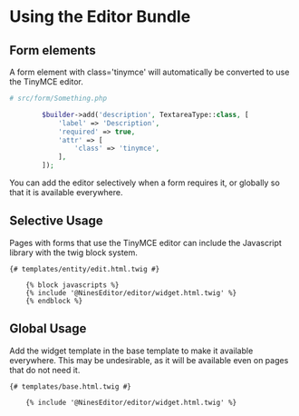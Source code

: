 Using the Editor Bundle
=====================

Form elements
-------------

A form element with class='tinymce' will automatically be converted to use
the TinyMCE editor.

```php
# src/form/Something.php

        $builder->add('description', TextareaType::class, [
            'label' => 'Description',
            'required' => true,
            'attr' => [
                'class' => 'tinymce',
            ],
        ]);
```

You can add the editor selectively when a form requires it, or globally so that
it is available everywhere.

Selective Usage
---------------

Pages with forms that use the TinyMCE editor can include the Javascript library
with the twig block system.

```twig
{# templates/entity/edit.html.twig #}

    {% block javascripts %}
    {% include '@NinesEditor/editor/widget.html.twig' %}
    {% endblock %}
```

Global Usage
------------

Add the widget template in the base template to make it available everywhere.
This may be undesirable, as it will be available even on pages that do not need
it.

```twig
{# templates/base.html.twig #}

    {% include '@NinesEditor/editor/widget.html.twig' %}
```

